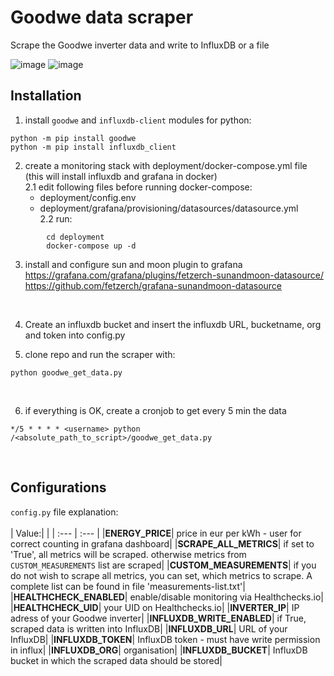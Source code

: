 # Goodwe data scraper
Scrape the Goodwe inverter data and write to InfluxDB or a file
</br>

![image](https://user-images.githubusercontent.com/43645090/193848676-6417b82f-a626-43e9-b4ca-62280c377c99.png)
![image](https://user-images.githubusercontent.com/43645090/194048087-46df1b76-0598-40e5-bda8-312a7bab5a88.png)




## Installation

1. install `goodwe` and `influxdb-client` modules for python:
```
python -m pip install goodwe
python -m pip install influxdb_client
```

2. create a monitoring stack with deployment/docker-compose.yml file (this will install influxdb and grafana in docker)</br>
  2.1 edit following files before running docker-compose:</br> 
    - deployment/config.env</br>
    - deployment/grafana/provisioning/datasources/datasource.yml</br>
  2.2 run:</br>
```
        cd deployment
        docker-compose up -d
```

3. install and configure sun and moon plugin to grafana
   https://grafana.com/grafana/plugins/fetzerch-sunandmoon-datasource/
   https://github.com/fetzerch/grafana-sunandmoon-datasource

</br>

4. Create an influxdb bucket and insert the influxdb URL, bucketname, org and token into config.py

5. clone repo and run the scraper with:
```
python goodwe_get_data.py
```
</br>

6. if everything is OK, create a cronjob to get every 5 min the data

```
*/5 * * * * <username> python /<absolute_path_to_script>/goodwe_get_data.py
```

</br>


## Configurations
`config.py` file explanation:</br>
</br>
| Value:| |
| :--- | :--- |
|**ENERGY_PRICE**| price in eur per kWh - user for correct counting in grafana dashboard|
|**SCRAPE_ALL_METRICS**| if set to 'True', all metrics will be scraped. otherwise metrics from `CUSTOM_MEASUREMENTS` list are scraped|
|**CUSTOM_MEASUREMENTS**| if you do not wish to scrape all metrics, you can set, which metrics to scrape. A complete list can be found in file 'measurements-list.txt'|
|**HEALTHCHECK_ENABLED**| enable/disable monitoring via Healthchecks.io|
|**HEALTHCHECK_UID**| your UID on Healthchecks.io|
|**INVERTER_IP**| IP adress of your Goodwe inverter|
|**INFLUXDB_WRITE_ENABLED**| if True, scraped data is written into InfluxDB|
|**INFLUXDB_URL**| URL of your InfluxDB|
|**INFLUXDB_TOKEN**| InfluxDB token - must have write permission in influx|
|**INFLUXDB_ORG**| organisation|
|**INFLUXDB_BUCKET**| InfluxDB bucket in which the scraped data should be stored|
